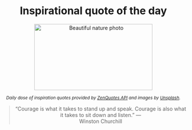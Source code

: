 
<div align="center">

# Inspirational quote of the day

<img src="./data/photo.jpeg" alt="Beautiful nature photo" width="320" height="180">

<sub><i>Daily dose of inspiration quotes provided by [ZenQuotes API](https://zenquotes.io/) and images by [Unsplash](https://unsplash.com/).</i></sub>


<blockquote>&ldquo;Courage is what it takes to stand up and speak. Courage is also what it takes to sit down and listen.&rdquo; &mdash; <footer>Winston Churchill</footer></blockquote>

</div>
